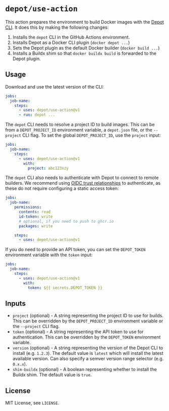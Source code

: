 # `depot/use-action`

This action prepares the environment to build Docker images with the [Depot CLI](https://github.com/depot/cli). It does this by making the following changes:

1. Installs the `depot` CLI in the GitHub Actions environment.
2. Installs Depot as a Docker CLI plugin (`docker depot ...`)
3. Sets the Depot plugin as the default Docker builder (`docker build ...`)
4. Installs a Buildx shim so that `docker buildx build` is forwarded to the Depot plugin.

## Usage

Download and use the latest version of the CLI:

```yaml
jobs:
  job-name:
    steps:
      - uses: depot/use-action@v1
      - run: depot ...
```

The `depot` CLI needs to resolve a project ID to build images. This can be from a `DEPOT_PROJECT_ID` environment variable, a `depot.json` file, or the `--project` CLI flag. To set the global `DEPOT_PROJECT_ID`, use the `project` input:

```yaml
jobs:
  job-name:
    steps:
      - uses: depot/use-action@v1
        with:
          project: abc123xzy
```

The `depot` CLI also needs to authenticate with Depot to connect to remote builders. We recommend using [OIDC trust relationships](https://depot.dev/docs/integrations/github-actions#build-and-push-to-docker-hub-with-oidc-token-exchange) to authenticate, as these do not require configuring a static access token:

```yaml
jobs:
  job-name:
    permissions:
      contents: read
      id-token: write
      # optional, if you need to push to ghcr.io
      packages: write

    steps:
      - uses: depot/use-action@v1
```

If you do need to provide an API token, you can set the `DEPOT_TOKEN` environment variable with the `token` input:

```yaml
jobs:
  job-name:
    steps:
      - uses: depot/use-action@v1
        with:
          token: ${{ secrets.DEPOT_TOKEN }}
```

## Inputs

- `project` (optional) - A string representing the project ID to use for builds. This can be overridden by the `DEPOT_PROJECT_ID` environment variable or the `--project` CLI flag.
- `token` (optional) - A string representing the API token to use for authentication. This can be overridden by the `DEPOT_TOKEN` environment variable.
- `version` (optional) - A string representing the version of the Depot CLI to install (e.g. `1.2.3`). The default value is `latest` which will install the latest available version. Can also specify a semver version range selector (e.g. `0.x.x`).
- `shim-buildx` (optional) - A boolean representing whether to install the Buildx shim. The default value is `true`.

## License

MIT License, see `LICENSE`.
